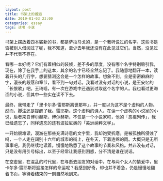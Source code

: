 ```yaml
---
layout: post
title: 书架上的邂逅
date: 2019-01-03 23:00
categories: essay
tags: 读书 小说
---
```


书架上摆放着四本崭新的书，都是萨拉马戈的，是一个我听说过的名字。这些书是否被别人借阅过了呢，我不知道，至少去年我还没有在此见过它们。当然，没见过并不代表不存在。

看哪一本好呢？它们有着相似的装帧，差不多的厚度。没有哪个名字特别吸引我，现在，除了在我手上的这本，其余的名字已经全然忘记了。我随意地翻开一本，读着开头的几行字，想要猜测这会是一个怎样的故事。想象不到。全是密密麻麻的字，漫长的段落和章节，看不到一句对话。我看过没有对话的小说，是王安忆的「长恨歌」吧。王琦瑶，有一次在游戏中还遇到过取这个名字的人。我也看过更晦涩的小说，但其中一些实在读不下去。

最终，我带走了「里卡尔多·雷耶斯离世那年」，并一度以为这不是个虚构的人物。然而，脚注还是提醒了我。雷耶斯，这个虚构的诗人，在读一个虚构的小说家的小说，后者来自博尔赫斯。博尔赫斯，不仅是一个小说家吧，他的「恶棍列传」，我已经遗忘了，同样遗忘的还有波拉尼奥的「美洲纳粹文学」。

一开始很难读，漫游在那些充满诗意的文字里，我却饱受折磨。是被孤独所侵蚀了吗，一个人走在阔别十六年的城市的街上，在冬天，下着连绵的雨。大概只是无所事事吧，我仍继续地读着，慢慢地熟悉了这个故事的节奏和风格。并非没有对话，只是没有用引号标出，以至于经常让我感到困惑，分不清是谁在说话。

在空虚里，在混乱的时代里，在与逝去朋友的对话中，在与两个女人的情爱中，里卡尔多·雷耶斯将迎接怎样的命运呢？我感到好奇，却也并不着急，仍是慢慢地翻着书页，等待着结束的一刻自然地到来。